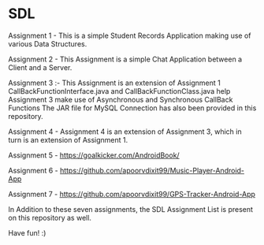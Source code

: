 # SDL

Assignment 1 - This is a simple Student Records Application making use of various Data Structures.

Assignment 2 - This Assignment is a simple Chat Application between a Client and a Server.

Assignment 3 :-
  This Assignment is an extension of Assignment 1
  CallBackFunctionInterface.java and CallBackFunctionClass.java help Assignment 3 make use of Asynchronous and Synchronous CallBack Functions
  The JAR file for MySQL Connection has also been provided in this repository. 

Assignment 4 - Assignment 4 is an extension of Assignment 3, which in turn is an extension of Assignment 1.

Assignment 5 - https://goalkicker.com/AndroidBook/

Assignment 6 - https://github.com/apoorvdixit99/Music-Player-Android-App

Assignment 7 - https://github.com/apoorvdixit99/GPS-Tracker-Android-App

In Addition to these seven assignments, the SDL Assignment List is present on this repository as well.

Have fun! :)
